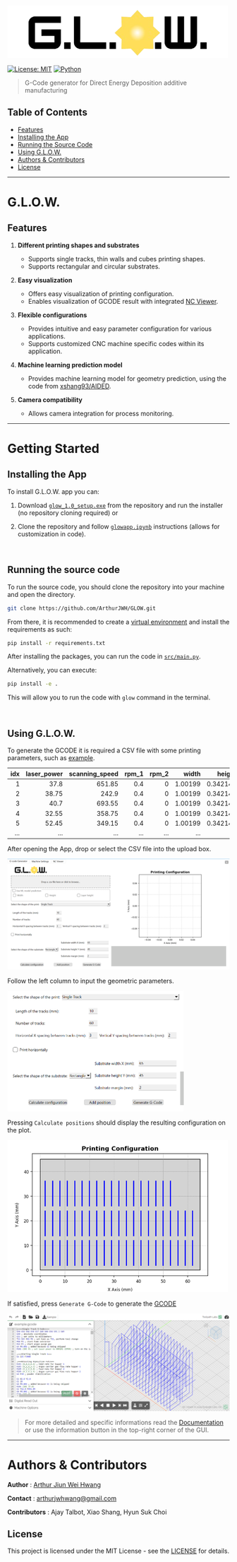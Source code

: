 ![GLOW Logo](assets/img/title.png)

[![License: MIT](https://img.shields.io/badge/License-MIT-yellow.svg)](LICENSE)
[![Python](https://img.shields.io/badge/python-3.8--3.11-blue.svg)](https://www.python.org/downloads/)

> G-Code generator for Direct Energy Deposition additive manufacturing

## Table of Contents

- [Features](#features)
- [Installing the App](#installing-the-app)
- [Running the Source Code](#running-the-source-code)
- [Using G.L.O.W.](#using-glow)
- [Authors & Contributors](#authors--contributors)
- [License](#license)

<hr>

# G.L.O.W.

## Features

1. **Different printing shapes and substrates**
    - Supports single tracks, thin walls and cubes printing shapes.
    - Supports rectangular and circular substrates.

2. **Easy visualization**
    - Offers easy visualization of printing configuration.
    - Enables visualization of GCODE result with integrated [NC Viewer](https://ncviewer.com/).

3. **Flexible configurations**
    - Provides intuitive and easy parameter configuration for various applications.
    - Supports customized CNC machine specific codes within its application.

4. **Machine learning prediction model**
    - Provides machine learning model for geometry prediction, using the code from [xshang93/AIDED](https://github.com/xshang93/AIDED).

5. **Camera compatibility**
    - Allows camera integration for process monitoring.

<hr>

# Getting Started

## Installing the App

To install G.L.O.W. app you can:

1. Download [`glow_1.0_setup.exe`](glow_1.0_setup.exe) from the repository and run the installer (no repository cloning required) or

2. Clone the repository and follow [`glowapp.ipynb`](glowapp.ipynb) instructions (allows for customization in code).

<br/>

## Running the source code

To run the source code, you should clone the repository into your machine and open the directory.

```bash
git clone https://github.com/ArthurJWH/GLOW.git
```

From there, it is recommended to create a [virtual environment](https://docs.python.org/3/library/venv.html) and install the requirements as such:

```bash
pip install -r requirements.txt
```

After installing the packages, you can run the code in [`src/main.py`](src/main.py).

Alternatively, you can execute:

```bash
pip install -e .
```

This will allow you to run the code with `glow` command in the terminal.

<br/>

## Using G.L.O.W.

To generate the GCODE it is required a CSV file with some printing parameters, such as [example](docs/example/example.csv).

|   idx |   laser_power |   scanning_speed |   rpm_1 |   rpm_2 |   width |   height |   hatch_spacing |
|------:|--------------:|-----------------:|--------:|--------:|--------:|---------:|----------------:|
|     1 |         37.8  |           651.85 |     0.4 |       0 | 1.00199 | 0.342144 |             0.3 |
|     2 |         38.75 |           242.9  |     0.4 |       0 | 1.00199 | 0.342144 |             0.3 |
|     3 |         40.7  |           693.55 |     0.4 |       0 | 1.00199 | 0.342144 |             0.3 |
|     4 |         32.55 |           358.75 |     0.4 |       0 | 1.00199 | 0.342144 |             0.3 |
|     5 |         52.45 |           349.15 |     0.4 |       0 | 1.00199 | 0.342144 |             0.3 |
| ...   | ...           | ...              | ...     | ...     | ...     | ...      | ...             |

After opening the App, drop or select the CSV file into the upload box.

![Main page](docs/example/main_page.png)

Follow the left column to input the geometric parameters.

<img src="docs/example/input_parameters.png" alt="Input parameters" width="400"/>

Pressing `Calculate positions` should display the resulting configuration on the plot.

<img src="docs/example/printing_configuration.png" alt="Printing configuration" width="500">

If satisfied, press `Generate G-Code` to generate the [GCODE](docs/example/example.gcode)

![NC Viewer](docs/example/nc_viewer.png)

> For more detailed and specific informations read the [Documentation](docs/info.md) or use the information button in the top-right corner of the GUI.

<hr>

# Authors & Contributors

**Author** : [Arthur Jiun Wei Hwang](https://github.com/ArthurJWH)

**Contact** : [arthurjwhwang@gmail.com](mailto:arthurjwhwang@gmail.com)

**Contributors** : Ajay Talbot, Xiao Shang, Hyun Suk Choi

## License

This project is licensed under the MIT License - see the [LICENSE](LICENSE) for details.